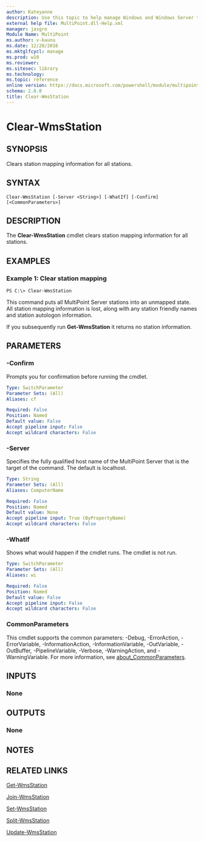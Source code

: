 ```yaml
---
author: Kateyanne
description: Use this topic to help manage Windows and Windows Server technologies with Windows PowerShell.
external help file: MultiPoint.dll-Help.xml
manager: jasgro
Module Name: MultiPoint
ms.author: v-kaunu
ms.date: 12/20/2016
ms.mktglfcycl: manage
ms.prod: w10
ms.reviewer: 
ms.sitesec: library
ms.technology: 
ms.topic: reference
online version: https://docs.microsoft.com/powershell/module/multipoint/clear-wmsstation?view=windowsserver2019-ps&wt.mc_id=ps-gethelp
schema: 2.0.0
title: Clear-WmsStation
---
```


# Clear-WmsStation

## SYNOPSIS
Clears station mapping information for all stations.

## SYNTAX

```
Clear-WmsStation [-Server <String>] [-WhatIf] [-Confirm] [<CommonParameters>]
```

## DESCRIPTION
The **Clear-WmsStation** cmdlet clears station mapping information for all stations.

## EXAMPLES

### Example 1: Clear station mapping
```
PS C:\> Clear-WmsStation
```

This command puts all MultiPoint Server stations into an unmapped state.
All station mapping information is lost, along with any station friendly names and station autologon information.

If you subsequently run **Get-WmsStation** it returns no station information.


## PARAMETERS

### -Confirm
Prompts you for confirmation before running the cmdlet.

```yaml
Type: SwitchParameter
Parameter Sets: (All)
Aliases: cf

Required: False
Position: Named
Default value: False
Accept pipeline input: False
Accept wildcard characters: False
```

### -Server
Specifies the fully qualified host name of the MultiPoint Server that is the target of the command.
The default is localhost.

```yaml
Type: String
Parameter Sets: (All)
Aliases: ComputerName

Required: False
Position: Named
Default value: None
Accept pipeline input: True (ByPropertyName)
Accept wildcard characters: False
```

### -WhatIf
Shows what would happen if the cmdlet runs.
The cmdlet is not run.

```yaml
Type: SwitchParameter
Parameter Sets: (All)
Aliases: wi

Required: False
Position: Named
Default value: False
Accept pipeline input: False
Accept wildcard characters: False
```

### CommonParameters
This cmdlet supports the common parameters: -Debug, -ErrorAction, -ErrorVariable, -InformationAction, -InformationVariable, -OutVariable, -OutBuffer, -PipelineVariable, -Verbose, -WarningAction, and -WarningVariable. For more information, see [about_CommonParameters](https://go.microsoft.com/fwlink/?LinkID=113216).

## INPUTS

### None

## OUTPUTS

### None

## NOTES

## RELATED LINKS

[Get-WmsStation](./Get-WmsStation.md)

[Join-WmsStation](./Join-WmsStation.md)

[Set-WmsStation](./Set-WmsStation.md)

[Split-WmsStation](./Split-WmsStation.md)

[Update-WmsStation](./Update-WmsStation.md)

